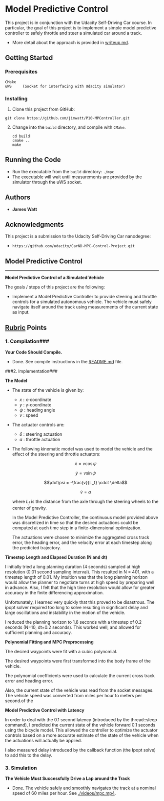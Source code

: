# Model Predictive Control

This project is in conjunction with the Udacity Self-Driving Car course.  In particular, the goal of this project is to implement a simple model predictive controller to safely throttle and steer a simulated car around a track. 

* More detail about the approach is provided in [writeup.md](./writeup.md).

## Getting Started

### Prerequisites

```
CMake
uWS		(Socket for interfacing with Udacity simulator)	
```

### Installing

1. Clone this project from GitHub:

```
git clone https://github.com/jimwatt/P10-MPController.git
```

2. Change into the `build` directory, and compile with `CMake`.

   ```
   cd build
   cmake ..
   make
   ```

## Running the Code

* Run the executable from the `build` directory:
  ```./mpc```
* The executable will wait until measurements are provided by the simulator through the uWS socket.





## Authors

* **James Watt**

<!--## License

This project is licensed under the MIT License - see the [LICENSE.md](LICENSE.md) file for details-->

## Acknowledgments
This project is a submission to the Udacity Self-Driving Car nanodegree:

* ```
  https://github.com/udacity/CarND-MPC-Control-Project.git
  ```

## Model Predictive Control

------

**Model Predictive Control of a Simulated Vehicle**

The goals / steps of this project are the following:

- Implement a Model Predictive Controller to provide steering and throttle controls for a simulated autonomous vehicle.  The vehicle must safely navigate itself around the track using measurements of the current state as input.

## [Rubric](https://review.udacity.com/#!/rubrics/513/view) Points

### 1. Compilation###

**Your Code Should Compile.**

- Done.  See compile instructions in the [README.md](README.md) file.

###2. Implementation###

**The Model**

- The state of the vehicle is given by:

  - $x$ : x-coordinate
  - $y$ : y-coordinate
  - $\psi$ : heading angle
  - $v$ : speed

- The actuator controls are:

  - $\delta$ : steering actuation
  - $a$ : throttle actuation

- The following kinematic model was used to model the vehicle and the effect of the steering and throttle actuators:

  $$\dot{x} = v \cos\psi$$

  $$\dot{y} = v \sin \psi $$

  $$\dot\psi = -\frac{v}{L_f} \cdot \delta$$

  $$\dot{v} =  a$$

  where $L_f$ is the distance from the axle through the steering wheels to the center of gravity.  

  In the Model Predictive Controller, the continuous model provided above was discretized in time so that the desired actuations could be computed at each time step in a finite-dimensional optimization.  

  The actuations were chosen to minimize the aggregated cross track error, the heading error, and the velocity error at each timestep along the predicted trajectory.

**Timestep Length and Elapsed Duration (N and dt)** 

I initially tried a long planning duration (4 seconds) sampled at high resolution (0.01 second sampling interval).  This resulted in N = 401, with a timestep length of 0.01.  My intuition was that the long planning horizon would allow the planner to negotiate turns at high speed by preparing well in advance.  Also, I felt that the high time resolution would allow for greater accuracy in the finite differencing approximation.

Unfortunately, I learned very quickly that this proved to be disastrous.  The ipopt solver required too long to solve resulting in significant delay and large oscillations and instability in the motion of the vehicle.  

I reduced the planning horizon to 1.8 seconds with a timestep of 0.2 seconds (N=10, dt=0.2 seconds).  This worked well, and allowed for sufficient planning and accuracy.

**Polynomial Fitting and MPC Preprocessing**

The desired waypoints were fit with a cubic polynomial.

The desired waypoints were first transformed into the body frame of the vehicle.

The polynomial coefficients were used to calculate the current cross track error and heading error.

Also, the current state of the vehicle was read from the socket messages.  The vehicle speed was converted from miles per hour to meters per second.of the 

**Model Predictive Control with Latency**

In order to deal with the 0.1 second latency (introduced by the thread::sleep command), I predicted the current state of the vehicle forward 0.1 seconds using the bicycle model.  This allowed the controller to optimize the actuator controls based on a more accurate estimate of the state of the vehicle when the actuations will actually be applied.  

I also measured delay introduced by the callback function (the Ipopt solve) to add this to the delay.  

### 3. Simulation

**The Vehicle Must Successfully Drive a Lap around the Track**

- Done.  The vehicle safely and smoothly navigates the track at a nominal speed of 60 miles per hour. See [./videos/mpc.mp4](./videos/mpc.mp4).

